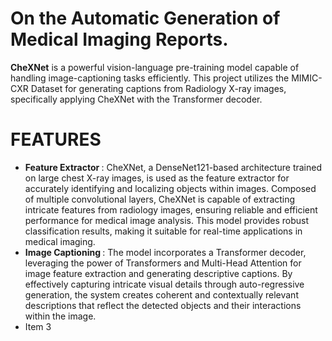 # On the Automatic Generation of Medical Imaging Reports.
<B>CheXNet</B> is a powerful vision-language pre-training model capable of handling image-captioning tasks efficiently. This project utilizes the MIMIC-CXR Dataset for generating captions from Radiology X-ray images, specifically applying CheXNet with the Transformer decoder.

# FEATURES
<ul>
  <li> <B> Feature Extractor </B> : CheXNet, a DenseNet121-based architecture trained on large chest X-ray images, is used as the feature extractor for accurately identifying and localizing objects within images. Composed of multiple convolutional layers, CheXNet is capable of extracting intricate features from radiology images, ensuring reliable and efficient performance for medical image analysis. This model provides robust classification results, making it suitable for real-time applications in medical imaging. </li>
  <li> <B> Image Captioning </B> : The model incorporates a Transformer decoder, leveraging the power of Transformers and Multi-Head Attention for image feature extraction and generating descriptive captions. By effectively capturing intricate visual details through auto-regressive generation, the system creates coherent and contextually relevant descriptions that reflect the detected objects and their interactions within the image. </li>
  
  
  <li> Item 3</li>
</ul>
 
